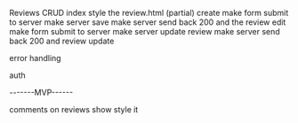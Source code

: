 Reviews CRUD
	index
		style the review.html (partial)
	create 
		make form submit to server
		make server save
		make server send back 200 and the review
	edit 
		make form submit to server
		make server update review
		make server send back 200 and review
	update


error handling

auth

-------MVP------

comments on reviews
	show
		style it